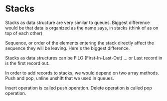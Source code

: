 # Stacks

Stacks as data structure are very similar to queues.
Biggest difference would be that data is organized as the name says, in stacks (think of as on top of each other)

Sequence, or order of the elements entering the stack directly affect the sequence they will be leaving. Here's the biggest difference.

Stacks as data structures can be
FILO (First-In-Last-Out) ... or Last record in is the first record out.

In order to add records to stacks, we would depend on two array methods. Push and pop, unline unshift that we used in queues.

Insert operation is called push operation.
Delete operation is called pop operation.
